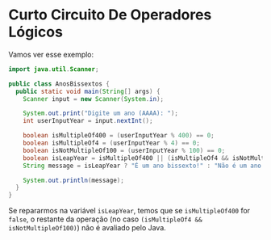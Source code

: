 # Curto Circuito De Operadores Lógicos

Vamos ver esse exemplo:

```java
import java.util.Scanner;

public class AnosBissextos {
  public static void main(String[] args) {
    Scanner input = new Scanner(System.in);

    System.out.print("Digite um ano (AAAA): ");
    int userInputYear = input.nextInt();

    boolean isMultipleOf400 = (userInputYear % 400) == 0;
    boolean isMultipleOf4 = (userInputYear % 4) == 0;
    boolean isNotMultipleOf100 = (userInputYear % 100) == 0;
    boolean isLeapYear = isMultipleOf400 || (isMultipleOf4 && isNotMultipleOf100);
    String message = isLeapYear ? "É um ano bissexto!" : "Não é um ano bissexto!";

    System.out.println(message);
  }
}
```

Se repararmos na variável `isLeapYear`, temos que se `isMultipleOf400` for `false`, o restante da operação (no caso `(isMultipleOf4 && isNotMultipleOf100)`) não é avaliado pelo Java.

